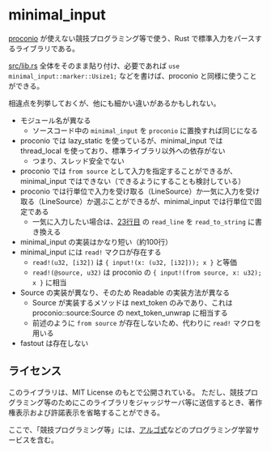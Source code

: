 # minimal_input

[proconio](https://docs.rs/proconio) が使えない競技プログラミング等で使う、Rust で標準入力をパースするライブラリである。

[src/lib.rs](src/lib.rs) 全体をそのまま貼り付け、必要であれば `use minimal_input::marker::Usize1;` などを書けば、proconio と同様に使うことができる。

相違点を列挙しておくが、他にも細かい違いがあるかもしれない。

- モジュール名が異なる
  - ソースコード中の `minimal_input` を `proconio` に置換すれば同じになる
- proconio では lazy_static を使っているが、minimal_input では thread_local を使っており、標準ライブラリ以外への依存がない
  - つまり、スレッド安全でない
- proconio では `from source` として入力を指定することができるが、minimal_input ではできない（できるようにすることも検討している） 
- proconio では行単位で入力を受け取る（LineSource）か一気に入力を受け取る（LineSource）か選ぶことができるが、minimal_input では行単位で固定である
  - 一気に入力したい場合は、[23行目](src/lib.rs#L23) の `read_line` を `read_to_string` に書き換える
- minimal_input の実装はかなり短い（約100行）
- minimal_input には `read!` マクロが存在する
  - `read!(u32, [i32])` は `{ input!(x: (u32, [i32])); x }` と等価
  - `read!(@source, u32)` は proconio の `{ input!(from source, x: u32); x }` に相当
- Source の実装が異なり、そのため Readable の実装方法が異なる
  - Source が実装するメソッドは next_token のみであり、これは proconio::source:Source の next_token_unwrap に相当する
  - 前述のように `from source` が存在しないため、代わりに `read!` マクロを用いる
- fastout は存在しない

## ライセンス

このライブラリは、MIT License のもとで公開されている。
ただし、競技プログラミング等のためにこのライブラリをジャッジサーバ等に送信するとき、著作権表示および許諾表示を省略することができる。

ここで、「競技プログラミング等」には、[アルゴ式](https://algo-method.com/)などのプログラミング学習サービスを含む。
